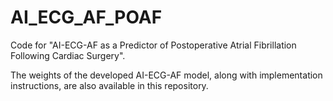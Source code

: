 # AI_ECG_AF_POAF
Code for "AI-ECG-AF as a Predictor of Postoperative Atrial Fibrillation Following Cardiac Surgery".

The weights of the developed AI-ECG-AF model, along with implementation instructions, are also available in this repository.
